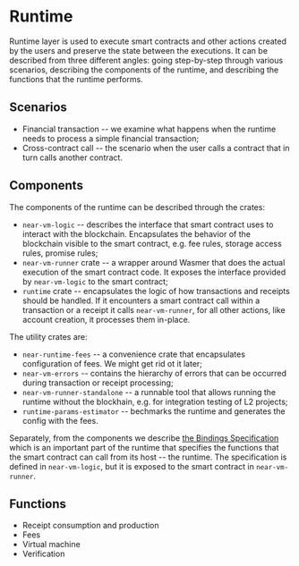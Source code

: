 # Runtime

Runtime layer is used to execute smart contracts and other actions created by the users and preserve the state between the executions.
It can be described from three different angles: going step-by-step through various scenarios, describing the components
of the runtime, and describing the functions that the runtime performs.

## Scenarios

* Financial transaction -- we examine what happens when the runtime needs to process a simple financial transaction;
* Cross-contract call -- the scenario when the user calls a contract that in turn calls another contract.

## Components
The components of the runtime can be described through the crates:
* `near-vm-logic` -- describes the interface that smart contract uses to interact with the blockchain.
Encapsulates the behavior of the blockchain visible to the smart contract, e.g. fee rules, storage access rules, promise rules;
* `near-vm-runner` crate -- a wrapper around Wasmer that does the actual execution of the smart contract code. It exposes the
interface provided by `near-vm-logic` to the smart contract;
* `runtime` crate -- encapsulates the logic of how transactions and receipts should be handled. If it encounters
a smart contract call within a transaction or a receipt it calls `near-vm-runner`, for all other actions, like account
creation, it processes them in-place.

The utility crates are:
* `near-runtime-fees` -- a convenience crate that encapsulates configuration of fees. We might get rid ot it later;
* `near-vm-errors` -- contains the hierarchy of errors that can be occurred during transaction or receipt processing;
* `near-vm-runner-standalone` -- a runnable tool that allows running the runtime without the blockhain, e.g. for
integration testing of L2 projects;
* `runtime-params-estimator` -- bechmarks the runtime and generates the config with the fees.

Separately, from the components we describe [the Bindings Specification](BindingsSpec/BindingsSpec.md) which is an
important part of the runtime that specifies the functions that the smart contract can call from its host -- the runtime.
The specification is defined in `near-vm-logic`, but it is exposed to the smart contract in `near-vm-runner`.

## Functions

* Receipt consumption and production
* Fees
* Virtual machine
* Verification
